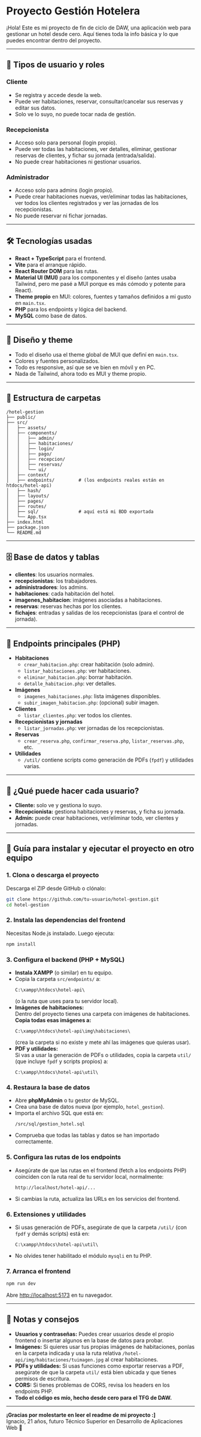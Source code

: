 # Proyecto Gestión Hotelera

¡Hola! Este es mi proyecto de fin de ciclo de DAW, una aplicación web para gestionar un hotel desde cero. Aquí tienes toda la info básica y lo que puedes encontrar dentro del proyecto.

---

## 👤 Tipos de usuario y roles

### Cliente
- Se registra y accede desde la web.
- Puede ver habitaciones, reservar, consultar/cancelar sus reservas y editar sus datos.
- Solo ve lo suyo, no puede tocar nada de gestión.

### Recepcionista
- Acceso solo para personal (login propio).
- Puede ver todas las habitaciones, ver detalles, eliminar, gestionar reservas de clientes, y fichar su jornada (entrada/salida).
- No puede crear habitaciones ni gestionar usuarios.

### Administrador
- Acceso solo para admins (login propio).
- Puede crear habitaciones nuevas, ver/eliminar todas las habitaciones, ver todos los clientes registrados y ver las jornadas de los recepcionistas.
- No puede reservar ni fichar jornadas.

---

## 🛠 Tecnologías usadas

- **React + TypeScript** para el frontend.
- **Vite** para el arranque rápido.
- **React Router DOM** para las rutas.
- **Material UI (MUI)** para los componentes y el diseño (antes usaba Tailwind, pero me pasé a MUI porque es más cómodo y potente para React).
- **Theme propio** en MUI: colores, fuentes y tamaños definidos a mi gusto en `main.tsx`.
- **PHP** para los endpoints y lógica del backend.
- **MySQL** como base de datos.

---

## 🎨 Diseño y theme

- Todo el diseño usa el theme global de MUI que definí en `main.tsx`.
- Colores y fuentes personalizados.
- Todo es responsive, así que se ve bien en móvil y en PC.
- Nada de Tailwind, ahora todo es MUI y theme propio.

---

## 📁 Estructura de carpetas

```
/hotel-gestion
├── public/
├── src/
│   ├── assets/
│   ├── components/
│   │   ├── admin/
│   │   ├── habitaciones/
│   │   ├── login/
│   │   ├── pago/
│   │   ├── recepcion/
│   │   ├── reservas/
│   │   └── ui/
│   ├── context/
│   ├── endpoints/         # (los endpoints reales están en htdocs/hotel-api)
│   ├── hash/
│   ├── layouts/
│   ├── pages/
│   ├── routes/
│   ├── sql/               # aquí está mi BDD exportada
│   └── App.tsx
├── index.html
├── package.json
└── README.md
```

---

## 🗄️ Base de datos y tablas

- **clientes**: los usuarios normales.
- **recepcionistas**: los trabajadores.
- **administradores**: los admins.
- **habitaciones**: cada habitación del hotel.
- **imagenes_habitacion**: imágenes asociadas a habitaciones.
- **reservas**: reservas hechas por los clientes.
- **fichajes**: entradas y salidas de los recepcionistas (para el control de jornada).

---

## 🔗 Endpoints principales (PHP)

- **Habitaciones**
  - `crear_habitacion.php`: crear habitación (solo admin).
  - `listar_habitaciones.php`: ver habitaciones.
  - `eliminar_habitacion.php`: borrar habitación.
  - `detalle_habitacion.php`: ver detalles.
- **Imágenes**
  - `imagenes_habitaciones.php`: lista imágenes disponibles.
  - `subir_imagen_habitacion.php`: (opcional) subir imagen.
- **Clientes**
  - `listar_clientes.php`: ver todos los clientes.
- **Recepcionistas y jornadas**
  - `listar_jornadas.php`: ver jornadas de los recepcionistas.
- **Reservas**
  - `crear_reserva.php`, `confirmar_reserva.php`, `listar_reservas.php`, etc.
- **Utilidades**
  - `/util/` contiene scripts como generación de PDFs (`fpdf`) y utilidades varias.

---

## 🚦 ¿Qué puede hacer cada usuario?

- **Cliente:** solo ve y gestiona lo suyo.
- **Recepcionista:** gestiona habitaciones y reservas, y ficha su jornada.
- **Admin:** puede crear habitaciones, ver/eliminar todo, ver clientes y jornadas.

---

## 🚀 Guía para instalar y ejecutar el proyecto en otro equipo

### 1. **Clona o descarga el proyecto**

Descarga el ZIP desde GitHub o clónalo:
```bash
git clone https://github.com/tu-usuario/hotel-gestion.git
cd hotel-gestion
```

### 2. **Instala las dependencias del frontend**

Necesitas Node.js instalado. Luego ejecuta:
```bash
npm install
```

### 3. **Configura el backend (PHP + MySQL)**

- **Instala XAMPP** (o similar) en tu equipo.
- Copia la carpeta `src/endpoints/` a:
  ```
  C:\xampp\htdocs\hotel-api\
  ```
  (o la ruta que uses para tu servidor local).
- **Imágenes de habitaciones:**  
  Dentro del proyecto tienes una carpeta con imágenes de habitaciones.  
  **Copia todas esas imágenes a:**  
  ```
  C:\xampp\htdocs\hotel-api\img\habitaciones\
  ```
  (crea la carpeta si no existe y mete ahí las imágenes que quieras usar).
- **PDF y utilidades:**  
  Si vas a usar la generación de PDFs o utilidades, copia la carpeta `util/` (que incluye `fpdf` y scripts propios) a:
  ```
  C:\xampp\htdocs\hotel-api\util\
  ```

### 4. **Restaura la base de datos**

- Abre **phpMyAdmin** o tu gestor de MySQL.
- Crea una base de datos nueva (por ejemplo, `hotel_gestion`).
- Importa el archivo SQL que está en:
  ```
  /src/sql/gestion_hotel.sql
  ```
- Comprueba que todas las tablas y datos se han importado correctamente.

### 5. **Configura las rutas de los endpoints**

- Asegúrate de que las rutas en el frontend (fetch a los endpoints PHP) coinciden con la ruta real de tu servidor local, normalmente:
  ```
  http://localhost/hotel-api/...
  ```
- Si cambias la ruta, actualiza las URLs en los servicios del frontend.

### 6. **Extensiones y utilidades**

- Si usas generación de PDFs, asegúrate de que la carpeta `/util/` (con `fpdf` y demás scripts) está en:
  ```
  C:\xampp\htdocs\hotel-api\util\
  ```
- No olvides tener habilitado el módulo `mysqli` en tu PHP.

### 7. **Arranca el frontend**

```bash
npm run dev
```
Abre [http://localhost:5173](http://localhost:5173) en tu navegador.

---

## 📝 Notas y consejos

- **Usuarios y contraseñas:** Puedes crear usuarios desde el propio frontend o insertar algunos en la base de datos para probar.
- **Imágenes:** Si quieres usar tus propias imágenes de habitaciones, ponlas en la carpeta indicada y usa la ruta relativa `/hotel-api/img/habitaciones/tuimagen.jpg` al crear habitaciones.
- **PDFs y utilidades:** Si usas funciones como exportar reservas a PDF, asegúrate de que la carpeta `util/` está bien ubicada y que tienes permisos de escritura.
- **CORS:** Si tienes problemas de CORS, revisa los headers en los endpoints PHP.
- **Todo el código es mío, hecho desde cero para el TFG de DAW.**

---

**¡Gracias por molestarte en leer el readme de mi proyecto :]**  
Ignacio, 21 años, futuro Técnico Superior en Desarrollo de Aplicaciones Web 🚀